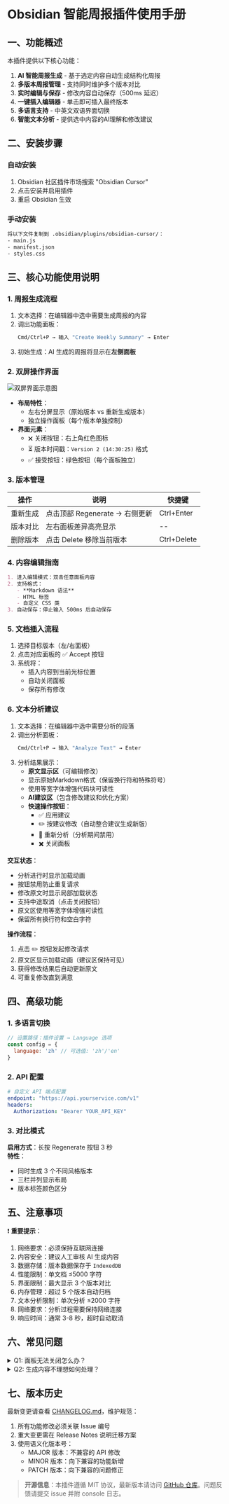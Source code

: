 # Obsidian 智能周报插件使用手册

## 一、功能概述
本插件提供以下核心功能：
1. **AI 智能周报生成** - 基于选定内容自动生成结构化周报
2. **多版本周报管理** - 支持同时维护多个版本对比
3. **实时编辑与保存** - 修改内容自动保存（500ms 延迟）
4. **一键插入编辑器** - 单击即可插入最终版本
5. **多语言支持** - 中英文双语界面切换
6. **智能文本分析** - 提供选中内容的AI理解和修改建议

## 二、安装步骤
### 自动安装
1. Obsidian 社区插件市场搜索 "Obsidian Cursor"
2. 点击安装并启用插件
3. 重启 Obsidian 生效

### 手动安装
```bash
将以下文件复制到 .obsidian/plugins/obsidian-cursor/：
- main.js
- manifest.json 
- styles.css
```

## 三、核心功能使用说明
### 1. 周报生成流程
1. 文本选择：在编辑器中选中需要生成周报的内容
2. 调出功能面板：
   ```bash
   Cmd/Ctrl+P → 输入 "Create Weekly Summary" → Enter
   ```
3. 初始生成：AI 生成的周报将显示在**左侧面板**

### 2. 双屏操作界面
![双屏界面示意图](/path/to/image.png)
- **布局特性**：
  - 左右分屏显示（原始版本 vs 重新生成版本）
  - 独立操作面板（每个版本单独控制）
- **界面元素**：
  - 🗙 关闭按钮：右上角红色图标
  - ⏳ 版本时间戳：`Version 2 (14:30:25)` 格式
  - ✅ 接受按钮：绿色按钮（每个面板独立）

### 3. 版本管理
| 操作         | 说明                          | 快捷键       |
|--------------|-------------------------------|-------------|
| 重新生成     | 点击顶部 Regenerate → 右侧更新 | Ctrl+Enter  |
| 版本对比     | 左右面板差异高亮显示          | --          |
| 删除版本     | 点击 Delete 移除当前版本      | Ctrl+Delete |

### 4. 内容编辑指南
```markdown
1. 进入编辑模式：双击任意面板内容
2. 支持格式：
   - **Markdown 语法**
   - HTML 标签
   - 自定义 CSS 类
3. 自动保存：停止输入 500ms 后自动保存
```

### 5. 文档插入流程
1. 选择目标版本（左/右面板）
2. 点击对应面板的 ✅ Accept 按钮
3. 系统将：
   - 插入内容到当前光标位置
   - 自动关闭面板
   - 保存所有修改

### 6. 文本分析建议
1. 文本选择：在编辑器中选中需要分析的段落
2. 调出分析面板：
   ```bash
   Cmd/Ctrl+P → 输入 "Analyze Text" → Enter
   ```
3. 分析结果展示：
   - **原文显示区**（可编辑修改）
    - 显示原始Markdown格式（保留换行符和特殊符号）
    - 使用等宽字体增强代码块可读性
   - **AI建议区**（包含修改建议和优化方案）
   - **快速操作按钮**：
     - ✅ 应用建议
     - ✏️ 按建议修改（自动整合建议生成新版）
     - 🔄 重新分析（分析期间禁用）
     - ✖️ 关闭面板

**交互状态**：
- 分析进行时显示加载动画
- 按钮禁用防止重复请求
- 修改原文时显示局部加载状态
- 支持中途取消（点击关闭按钮）
- 原文区使用等宽字体增强可读性
- 保留所有换行符和空白字符

**操作流程**：
1. 点击 ✏️ 按钮发起修改请求
2. 原文区显示加载动画（建议区保持可见）
3. 获得修改结果后自动更新原文
4. 可重复修改直到满意

## 四、高级功能
### 1. 多语言切换
```javascript
// 设置路径：插件设置 → Language 选项
const config = {
  language: 'zh' // 可选值: 'zh'/'en'
}
```

### 2. API 配置
```yaml
# 自定义 API 端点配置
endpoint: "https://api.yourservice.com/v1"
headers:
  Authorization: "Bearer YOUR_API_KEY"
```

### 3. 对比模式
**启用方式**：长按 Regenerate 按钮 3 秒  
**特性**：
- 同时生成 3 个不同风格版本
- 三栏并列显示布局
- 版本标签颜色区分

## 五、注意事项
❗ **重要提示**：
1. 网络要求：必须保持互联网连接
2. 内容安全：建议人工审核 AI 生成内容
3. 数据存储：版本数据保存于 `IndexedDB`
4. 性能限制：单文档 ≤5000 字符
5. 界面限制：最大显示 3 个版本对比
6. 内存管理：超过 5 个版本自动归档
7. 文本分析限制：单次分析 ≤2000 字符
8. 网络要求：分析过程需要保持网络连接
9. 响应时间：通常 3-8 秒，超时自动取消

## 六、常见问题
<details>
<summary>Q1: 面板无法关闭怎么办？</summary>

**解决方案**：
- 按 ESC 键强制关闭
- 点击界面外区域
- 重启 Obsidian
</details>

<details>
<summary>Q2: 生成内容不理想如何处理？</summary>

**优化步骤**：
1. 调整输入文本详细程度
2. 使用 Regenerate 多次生成
3. 手动编辑优化内容
4. 检查 API 连接状态
</details>

## 七、版本历史
最新变更请查看 [CHANGELOG.md](CHANGELOG.md)，维护规范：
1. 所有功能修改必须关联 Issue 编号
2. 重大变更需在 Release Notes 说明迁移方案
3. 使用语义化版本号：
   - MAJOR 版本：不兼容的 API 修改
   - MINOR 版本：向下兼容的功能新增
   - PATCH 版本：向下兼容的问题修正

> **开源信息**：本插件遵循 MIT 协议，最新版本请访问 [GitHub 仓库](https://github.com/your-repo)。问题反馈请提交 issue 并附 console 日志。